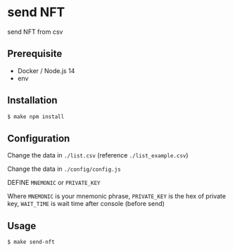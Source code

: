 # send NFT

send NFT from csv

## Prerequisite

- Docker / Node.js 14
- env

## Installation

```bash
$ make npm install
```

## Configuration

Change the data in `./list.csv` (reference `./list_example.csv`)

Change the data in `./config/config.js`

DEFINE `MNEMONIC` or `PRIVATE_KEY`

Where `MNEMONIC` is your mnemonic phrase, `PRIVATE_KEY` is the hex of private key, `WAIT_TIME` is wait time after console (before send)

## Usage

```bash
$ make send-nft
```
